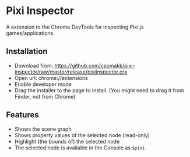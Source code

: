 # Pixi Inspector

A extension to the Chrome DevTools for inspecting Pixi.js games/applications.

## Installation

* Download from: https://github.com/csomakk/pixi-inspector/raw/master/release/pixiinspector.crx
* Open url: chrome://extensions
* Enable developer mode
* Drag the installer to the page to install. (You might need to drag it from Finder, not from Chrome)

## Features

* Shows the scene graph 
* Shows property values of the selected node (read-only)
* Highlight (the bounds of) the selected node
* The selected node is available in the Console as `$pixi`

